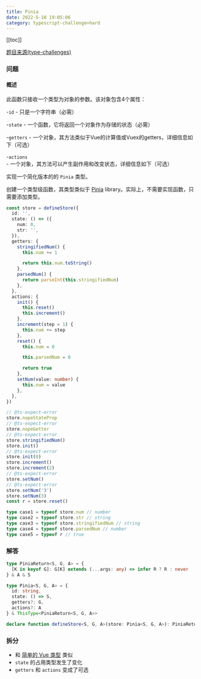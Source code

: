 ```yaml
---
title: Pinia
date: 2022-5-10 19:05:06
category: typescript-challenge>hard
---
```


[[toc]]

[题目来源(type-challenges)](https://github.com/type-challenges/type-challenges/blob/main/questions/01290-hard-pinia/README.md)

### 问题

#### 概述

此函数只接收一个类型为对象的参数。该对象包含4个属性：

-`id` - 只是一个字符串（必需）

-`state` - 一个函数，它将返回一个对象作为存储的状态（必需）

-`getters` - 一个对象，其方法类似于Vue的计算值或Vuex的getters，详细信息如下（可选）

-`actions` - 一个对象，其方法可以产生副作用和改变状态，详细信息如下（可选）


实现一个简化版本的的 `Pinia` 类型。

创建一个类型级函数，其类型类似于 [Pinia](https://github.com/posva/pinia)   library。实际上，不需要实现函数，只需要添加类型。

```typescript
const store = defineStore({
  id: '',
  state: () => ({
    num: 0,
    str: '',
  }),
  getters: {
    stringifiedNum() {
      this.num += 1

      return this.num.toString()
    },
    parsedNum() {
      return parseInt(this.stringifiedNum)
    },
  },
  actions: {
    init() {
      this.reset()
      this.increment()
    },
    increment(step = 1) {
      this.num += step
    },
    reset() {
      this.num = 0

      this.parsedNum = 0

      return true
    },
    setNum(value: number) {
      this.num = value
    },
  },
})

// @ts-expect-error
store.nopeStateProp
// @ts-expect-error
store.nopeGetter
// @ts-expect-error
store.stringifiedNum()
store.init()
// @ts-expect-error
store.init(0)
store.increment()
store.increment(2)
// @ts-expect-error
store.setNum()
// @ts-expect-error
store.setNum('3')
store.setNum(3)
const r = store.reset()

type case1 = typeof store.num // number
type case2 = typeof store.str // string
type case3 = typeof store.stringifiedNum // string
type case4 = typeof store.parsedNum // number
type case5 = typeof r // true

```

### 解答

```typescript
type PiniaReturn<S, G, A> = {
  [K in keyof G]: G[K] extends (...args: any) => infer R ? R : never
} & A & S

type Pinia<S, G, A> = {
  id: string,
  state: () => S,
  getters?: G,
  actions?: A
} & ThisType<PiniaReturn<S, G, A>>

declare function defineStore<S, G, A>(store: Pinia<S, G, A>): PiniaReturn<S, G, A>
```

### 拆分

* 和 [简单的 Vue 类型](/challenges/type/hard-1) 类似
* `state` 的占用类型发生了变化
* `getters` 和 `actions` 变成了可选
